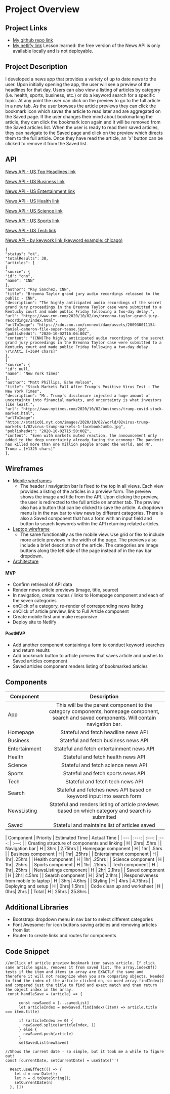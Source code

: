 # Project Overview

## Project Links

- [My github repo link](https://github.com/kimrass14/project2-react)
- [My netlify link](https://project-2-react.netlify.app/) Lesson learned: the free version of the News API is only available locally and is not deployable.

## Project Description

I developed a news app that provides a variety of up to date news to the user. Upon initially opening the app, the user will see a preview of the headlines for that day. Users can also view a listing of articles by category (i.e. health, sports, business, etc.) or do a keyword search for a specific topic. At any point the user can click on the preview to go to the full article in a new tab. As the user browses the article previews they can click the bookmark icon which saves the article to read later and are aggregated on the Saved page. If the user changes their mind about bookmarking the article, they can click the bookmark icon again and it will be removed from the Saved articles list. When the user is ready to read their saved articles, they can navigate to the Saved page and click on the preview which directs them to the full article. Once they have read the article, an 'x' button can be clicked to remove it from the Saved list.

## API

[News API - US Top Headlines link](https://newsapi.org/v2/top-headlines?country=us&apiKey=55b8ac4b6e5941b4b92ffeaa3700fe53)

[News API - US Business link](https://newsapi.org/v2/top-headlines?country=us&category=business&apiKey=55b8ac4b6e5941b4b92ffeaa3700fe53)

[News API - US Entertainment link](https://newsapi.org/v2/top-headlines?country=us&category=entertainment&apiKey=55b8ac4b6e5941b4b92ffeaa3700fe53)

[News API - US Health link](https://newsapi.org/v2/top-headlines?country=us&category=health&apiKey=55b8ac4b6e5941b4b92ffeaa3700fe53)

[News API - US Science link](https://newsapi.org/v2/top-headlines?country=us&category=science&apiKey=55b8ac4b6e5941b4b92ffeaa3700fe53)

[News API - US Sports link](https://newsapi.org/v2/top-headlines?country=us&category=sports&apiKey=55b8ac4b6e5941b4b92ffeaa3700fe53)

[News API - US Tech link](https://newsapi.org/v2/top-headlines?country=us&category=technology&apiKey=55b8ac4b6e5941b4b92ffeaa3700fe53)

[News API - by keywork link (keyword example: chicago)](https://newsapi.org/v2/everything?q=chicago&apiKey=55b8ac4b6e5941b4b92ffeaa3700fe53)

```
{
"status": "ok",
"totalResults": 38,
"articles": [
{
"source": {
"id": "cnn",
"name": "CNN"
},
"author": "Ray Sanchez, CNN",
"title": "Breonna Taylor grand jury audio recordings released to the public - CNN",
"description": "The highly anticipated audio recordings of the secret grand jury proceedings in the Breonna Taylor case were submitted to a Kentucky court and made public Friday following a two-day delay.",
"url": "https://www.cnn.com/2020/10/02/us/breonna-taylor-grand-jury-recordings/index.html",
"urlToImage": "https://cdn.cnn.com/cnnnext/dam/assets/200930011154-daniel-cameron-file-super-tease.jpg",
"publishedAt": "2020-10-02T16:06:00Z",
"content": "(CNN)The highly anticipated audio recordings of the secret grand jury proceedings in the Breonna Taylor case were submitted to a Kentucky court and made public Friday following a two-day delay. \r\nAtt… [+3694 chars]"
},
{
"source": {
"id": null,
"name": "New York Times"
},
"author": "Matt Phillips, Eshe Nelson",
"title": "Stock Markets Fall After Trump's Positive Virus Test - The New York Times",
"description": "Mr. Trump’s disclosure injected a huge amount of uncertainty into financial markets, and uncertainty is what investors like least.",
"url": "https://www.nytimes.com/2020/10/02/business/trump-covid-stock-market.html",
"urlToImage": "https://static01.nyt.com/images/2020/10/02/world/02virus-trump-markets-1/02virus-trump-markets-1-facebookJumbo.jpg",
"publishedAt": "2020-10-02T15:50:00Z",
"content": "Even with markets muted reaction, the announcement only added to the deep uncertainty already facing the economy: The pandemic has killed more than one million people around the world, and Mr. Trump … [+1325 chars]"
},
```


## Wireframes

- [Mobile wireframes](https://res.cloudinary.com/dzxytz23k/image/upload/v1601663309/SEI%20-%20Project%202/IMG-3794_so8m9z.jpg)
	- The header / navigation bar is fixed to the top in all views. Each view provides a listing of the articles in a preview form. The preview shows the image and title from the API. Upon clicking the preview, the user is redirected to the full article on another tab. The preview also has a button that can be clicked to save the article. A dropdown menu is in the nav bar to view news by different categories. There is also a Saved component that has a form with an input field and button to search keywords within the API returning related articles.
- [Laptop wireframe](https://res.cloudinary.com/dzxytz23k/image/upload/v1601663309/SEI%20-%20Project%202/IMG-3795_idmfjl.jpg)
	- The same functionality as the mobile view. Use grid or flex to include more article previews in the width of the page. The previews also include a brief description of the article. The categories are image buttons along the left side of the page instead of in the nav bar dropdown.
- [Architecture](https://docs.google.com/drawings/d/1iy7YauR9sp2b4lV-bjIHMD1sanXL0K9Yw-xD2r5Xfxc/edit?usp=sharing) 

#### MVP
- Confirm retrieval of API data
- Render news article previews (image, title, source)
- In navigation, create routes / links to Homepage component and each of the seven categories
- onClick of a category, re-render of corresponding news listing
- onClick of article preview, link to Full Article component
- Create mobile first and make responsive
- Deploy site to Netlify

#### PostMVP

- Add another component containing a form to conduct keyword searches and return results
- Add bookmark button to article preview that saves article and pushes to Saved articles component
- Saved articles component renders listing of bookmarked articles

## Components

| Component | Description | 
| --- | :---: |  
| App | This will be the parent component to the category components, homepage component, search and saved components. Will contain navigation bar.|
| Homepage | Stateful and fetch headline news API |
| Business | Stateful and fetch business news API | 
| Entertainment | Stateful and fetch entertainment news API |
| Health | Stateful and fetch health news API | 
| Science | Stateful and fetch science news API |
| Sports | Stateful and fetch sports news API | 
| Tech | Stateful and fetch tech news API |
| Search | Stateful and fetches news API based on keyword input into search form |  
| NewsListing | Stateful and renders listing of article previews based on which category and search is submitted |
| Saved | Stateful and maintains list of articles saved |


| Component | Priority | Estimated Time | Actual Time |
| --- | :---: |  :---: | :---: | :---: |
| Creating structure of components and linking | H | 2hrs| .5hrs |
| Navigation bar | H | 3hrs | 2.75hrs |
| Homepage component | H | 1hr | .5hrs |
| Business component | H | 1hr| .25hrs |
| Entertainment component | H | 1hr| .25hrs |
| Health component | H | 1hr| .25hrs |
| Science component | H | 1hr| .25hrs |
| Sports component | H | 1hr| .25hrs |
| Tech component | H | 1hr| .25hrs |
| NewsListings component | H | 2hr| 2.1hrs |
| Saved component | H | 2hr| 4.5hrs |
| Search component | H | 2hr| 2.1hrs |
| Responsiveness from mobile to laptop | H | 3hrs| 4.6hrs |
| Styling | H | 4hrs | 4.75hrs |
| Deploying and setup | H | 0hrs| 1.5hrs |
| Code clean up and worksheet | H | 0hrs| 2hrs |
| Total | H | 25hrs | 25.8hrs |

## Additional Libraries
  - Bootstrap: dropdown menu in nav bar to select different categories
  - Font Awesome: for icon buttons saving articles and removing articles from list
  - Router: to create links and routes for components

## Code Snippet

```
//onClick of article preview bookmark icon saves article. If click same article again, removes it from saved list. The array.indexOf() tests if the item and items in array are EXACTLY the same and therefore it will not recognize when you are comparing objects. Needed to find the index of the article clicked on, so used array.findIndex() and compared just the title to find and exact match and then return the object index in the array.
 const handleSave = (article) => {

      const newSaved = [...savedList]
      let articleIndex = newSaved.findIndex((item) => article.title === item.title)

      if (articleIndex >= 0) {
        newSaved.splice(articleIndex, 1)
      } else {
        newSaved.push(article)
      }
      setSavedList(newSaved)

//Shows the current date - so simple, but it took me a while to figure out!
const [currentDate, setCurrentDate] = useState('')

  React.useEffect(() => {
    let d = new Date();
    let n = d.toDateString();
    setCurrentDate(n)
  }, [])
```
